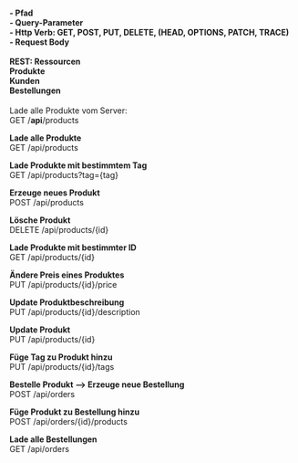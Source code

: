 <h4>
    - Pfad <br>
    - Query-Parameter <br>
    - Http Verb: GET, POST, PUT, DELETE, (HEAD, OPTIONS, PATCH, TRACE) <br>
    - Request Body <br>
<br>
REST: Ressourcen <br>
Produkte <br>
Kunden <br>
Bestellungen <br>
</h4>


Lade alle Produkte vom Server: <br>
GET /<strong>api</strong>/products

<strong>Lade alle Produkte</strong> <br>
GET /api/products <br>

<strong>Lade Produkte mit bestimmtem Tag</strong> <br>
GET /api/products?tag={tag}

<strong>Erzeuge neues Produkt</strong> <br>
POST /api/products <br>

<strong>Lösche Produkt</strong> <br>
DELETE /api/products/{id} <br>

<strong>Lade Produkte mit bestimmter ID</strong> <br>
GET /api/products/{id}

<strong>Ändere Preis eines Produktes</strong> <br>
PUT /api/products/{id}/price

<strong>Update Produktbeschreibung</strong> <br>
PUT /api/products/{id}/description

<strong>Update Produkt</strong> <br>
PUT /api/products/{id}

<strong>Füge Tag zu Produkt hinzu</strong> <br>
PUT /api/products/{id}/tags

<strong>Bestelle Produkt --> Erzeuge neue Bestellung </strong> <br>
POST /api/orders

<strong>Füge Produkt zu Bestellung hinzu</strong> <br>
POST /api/orders/{id}/products

<strong>Lade alle Bestellungen</strong> <br>
GET /api/orders




